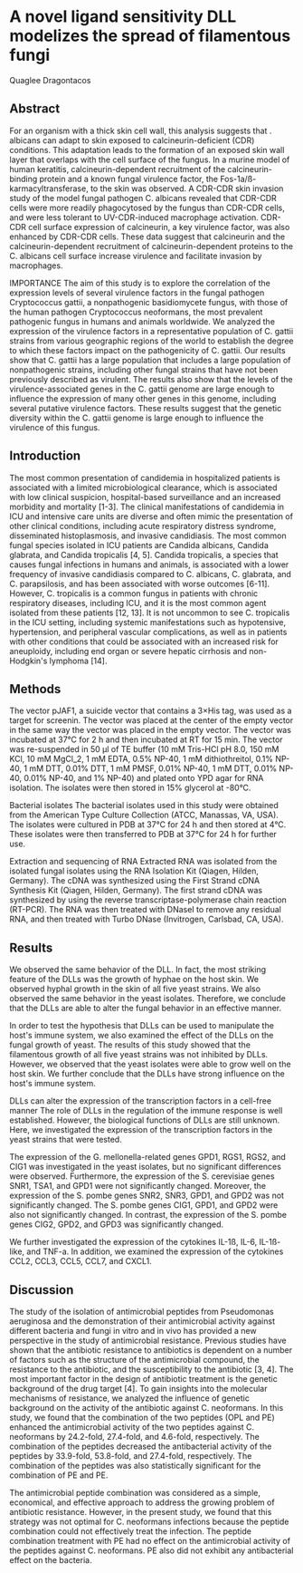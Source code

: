 # A novel ligand sensitivity DLL modelizes the spread of filamentous fungi
Quaglee Dragontacos


## Abstract
For an organism with a thick skin cell wall, this analysis suggests that . albicans can adapt to skin exposed to calcineurin-deficient (CDR) conditions. This adaptation leads to the formation of an exposed skin wall layer that overlaps with the cell surface of the fungus. In a murine model of human keratitis, calcineurin-dependent recruitment of the calcineurin-binding protein and a known fungal virulence factor, the Fos-1a/ß-karmacyltransferase, to the skin was observed. A CDR-CDR skin invasion study of the model fungal pathogen C. albicans revealed that CDR-CDR cells were more readily phagocytosed by the fungus than CDR-CDR cells, and were less tolerant to UV-CDR-induced macrophage activation. CDR-CDR cell surface expression of calcineurin, a key virulence factor, was also enhanced by CDR-CDR cells. These data suggest that calcineurin and the calcineurin-dependent recruitment of calcineurin-dependent proteins to the C. albicans cell surface increase virulence and facilitate invasion by macrophages.

IMPORTANCE The aim of this study is to explore the correlation of the expression levels of several virulence factors in the fungal pathogen Cryptococcus gattii, a nonpathogenic basidiomycete fungus, with those of the human pathogen Cryptococcus neoformans, the most prevalent pathogenic fungus in humans and animals worldwide. We analyzed the expression of the virulence factors in a representative population of C. gattii strains from various geographic regions of the world to establish the degree to which these factors impact on the pathogenicity of C. gattii. Our results show that C. gattii has a large population that includes a large population of nonpathogenic strains, including other fungal strains that have not been previously described as virulent. The results also show that the levels of the virulence-associated genes in the C. gattii genome are large enough to influence the expression of many other genes in this genome, including several putative virulence factors. These results suggest that the genetic diversity within the C. gattii genome is large enough to influence the virulence of this fungus.


## Introduction
The most common presentation of candidemia in hospitalized patients is associated with a limited microbiological clearance, which is associated with low clinical suspicion, hospital-based surveillance and an increased morbidity and mortality [1-3]. The clinical manifestations of candidemia in ICU and intensive care units are diverse and often mimic the presentation of other clinical conditions, including acute respiratory distress syndrome, disseminated histoplasmosis, and invasive candidiasis. The most common fungal species isolated in ICU patients are Candida albicans, Candida glabrata, and Candida tropicalis [4, 5]. Candida tropicalis, a species that causes fungal infections in humans and animals, is associated with a lower frequency of invasive candidiasis compared to C. albicans, C. glabrata, and C. parapsilosis, and has been associated with worse outcomes [6-11]. However, C. tropicalis is a common fungus in patients with chronic respiratory diseases, including ICU, and it is the most common agent isolated from these patients [12, 13]. It is not uncommon to see C. tropicalis in the ICU setting, including systemic manifestations such as hypotensive, hypertension, and peripheral vascular complications, as well as in patients with other conditions that could be associated with an increased risk for aneuploidy, including end organ or severe hepatic cirrhosis and non-Hodgkin's lymphoma [14].


## Methods
The vector pJAF1, a suicide vector that contains a 3×His tag, was used as a target for screenin. The vector was placed at the center of the empty vector in the same way the vector was placed in the empty vector. The vector was incubated at 37°C for 2 h and then incubated at RT for 15 min. The vector was re-suspended in 50 µl of TE buffer (10 mM Tris-HCl pH 8.0, 150 mM KCl, 10 mM MgCl_2, 1 mM EDTA, 0.5% NP-40, 1 mM dithiothreitol, 0.1% NP-40, 1 mM DTT, 0.01% DTT, 1 mM PMSF, 0.01% NP-40, 1 mM DTT, 0.01% NP-40, 0.01% NP-40, and 1% NP-40) and plated onto YPD agar for RNA isolation. The isolates were then stored in 15% glycerol at -80°C.

Bacterial isolates
The bacterial isolates used in this study were obtained from the American Type Culture Collection (ATCC, Manassas, VA, USA). The isolates were cultured in PDB at 37°C for 24 h and then stored at 4°C. These isolates were then transferred to PDB at 37°C for 24 h for further use.

Extraction and sequencing of RNA
Extracted RNA was isolated from the isolated fungal isolates using the RNA Isolation Kit (Qiagen, Hilden, Germany). The cDNA was synthesized using the First Strand cDNA Synthesis Kit (Qiagen, Hilden, Germany). The first strand cDNA was synthesized by using the reverse transcriptase-polymerase chain reaction (RT-PCR). The RNA was then treated with DNaseI to remove any residual RNA, and then treated with Turbo DNase (Invitrogen, Carlsbad, CA, USA).


## Results
We observed the same behavior of the DLL. In fact, the most striking feature of the DLLs was the growth of hyphae on the host skin. We observed hyphal growth in the skin of all five yeast strains. We also observed the same behavior in the yeast isolates. Therefore, we conclude that the DLLs are able to alter the fungal behavior in an effective manner.

In order to test the hypothesis that DLLs can be used to manipulate the host's immune system, we also examined the effect of the DLLs on the fungal growth of yeast. The results of this study showed that the filamentous growth of all five yeast strains was not inhibited by DLLs. However, we observed that the yeast isolates were able to grow well on the host skin. We further conclude that the DLLs have strong influence on the host's immune system.

DLLs can alter the expression of the transcription factors in a cell-free manner
The role of DLLs in the regulation of the immune response is well established. However, the biological functions of DLLs are still unknown. Here, we investigated the expression of the transcription factors in the yeast strains that were tested.

The expression of the G. mellonella-related genes GPD1, RGS1, RGS2, and CIG1 was investigated in the yeast isolates, but no significant differences were observed. Furthermore, the expression of the S. cerevisiae genes SNR1, TSA1, and GPD1 were not significantly changed. Moreover, the expression of the S. pombe genes SNR2, SNR3, GPD1, and GPD2 was not significantly changed. The S. pombe genes CIG1, GPD1, and GPD2 were also not significantly changed. In contrast, the expression of the S. pombe genes CIG2, GPD2, and GPD3 was significantly changed.

We further investigated the expression of the cytokines IL-1ß, IL-6, IL-1ß-like, and TNF-a. In addition, we examined the expression of the cytokines CCL2, CCL3, CCL5, CCL7, and CXCL1.


## Discussion
The study of the isolation of antimicrobial peptides from Pseudomonas aeruginosa and the demonstration of their antimicrobial activity against different bacteria and fungi in vitro and in vivo has provided a new perspective in the study of antimicrobial resistance. Previous studies have shown that the antibiotic resistance to antibiotics is dependent on a number of factors such as the structure of the antimicrobial compound, the resistance to the antibiotic, and the susceptibility to the antibiotic [3, 4]. The most important factor in the design of antibiotic treatment is the genetic background of the drug target [4]. To gain insights into the molecular mechanisms of resistance, we analyzed the influence of genetic background on the activity of the antibiotic against C. neoformans. In this study, we found that the combination of the two peptides (OPL and PE) enhanced the antimicrobial activity of the two peptides against C. neoformans by 24.2-fold, 27.4-fold, and 4.6-fold, respectively. The combination of the peptides decreased the antibacterial activity of the peptides by 33.9-fold, 53.8-fold, and 27.4-fold, respectively. The combination of the peptides was also statistically significant for the combination of PE and PE.

The antimicrobial peptide combination was considered as a simple, economical, and effective approach to address the growing problem of antibiotic resistance. However, in the present study, we found that this strategy was not optimal for C. neoformans infections because the peptide combination could not effectively treat the infection. The peptide combination treatment with PE had no effect on the antimicrobial activity of the peptides against C. neoformans. PE also did not exhibit any antibacterial effect on the bacteria.
